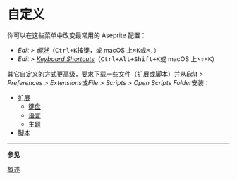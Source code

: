 # 自定义

你可以在这些菜单中改变最常用的 Aseprite 配置：

- _Edit > [偏好](preferences.md)_（<kbd>Ctrl+K</kbd>按键，或 macOS 上<kbd>⌘K</kbd>或<kbd>⌘,</kbd>）
- _Edit > [Keyboard Shortcuts](keyboard-shortcuts.md)_（<kbd>Ctrl+Alt+Shift+K</kbd>或 macOS 上<kbd>⌥⇧⌘K</kbd>）

其它自定义的方式更高级，要求下载一些文件（扩展或脚本）并从*Edit > Preferences > Extensions*或*File > Scripts > Open Scripts Folder*安装：

- [扩展](extensions.md)
  - [键盘](extensions/keys.md)
  - [语言](extensions/languages.md)
  - [主题](extensions/themes.md)
- [脚本](scripting.md)

---

**参见**

[概述](overview.md)
